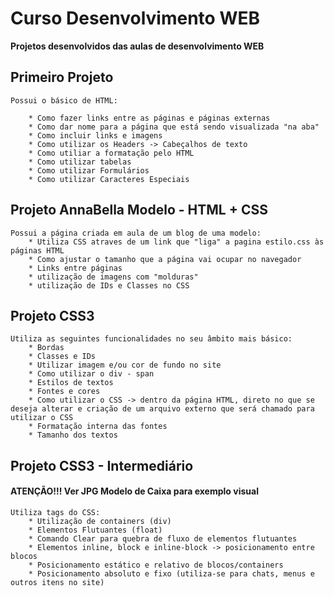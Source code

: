 # Curso Desenvolvimento WEB
**Projetos desenvolvidos das aulas de desenvolvimento WEB**


## Primeiro Projeto
    Possui o básico de HTML: 

        * Como fazer links entre as páginas e páginas externas
        * Como dar nome para a página que está sendo visualizada "na aba"
        * Como incluir links e imagens
        * Como utilizar os Headers -> Cabeçalhos de texto
        * Como utiliar a formatação pelo HTML
        * Como utilizar tabelas
        * Como utilizar Formulários
        * Como utilizar Caracteres Especiais


## Projeto AnnaBella Modelo - HTML + CSS
    Possui a página criada em aula de um blog de uma modelo:
        * Utiliza CSS atraves de um link que "liga" a pagina estilo.css às páginas HTML
        * Como ajustar o tamanho que a página vai ocupar no navegador
        * Links entre páginas
        * utilização de imagens com "molduras"
        * utilização de IDs e Classes no CSS

## Projeto CSS3
    Utiliza as seguintes funcionalidades no seu âmbito mais básico:
        * Bordas
        * Classes e IDs
        * Utilizar imagem e/ou cor de fundo no site
        * Como utilizar o div - span
        * Estilos de textos
        * Fontes e cores
        * Como utilizar o CSS -> dentro da página HTML, direto no que se deseja alterar e criação de um arquivo externo que será chamado para utilizar o CSS
        * Formatação interna das fontes
        * Tamanho dos textos

## Projeto CSS3 - Intermediário
   ####  ATENÇÃO!!! Ver JPG Modelo de Caixa para exemplo visual
    Utiliza tags do CSS:    
        * Utilização de containers (div)
        * Elementos Flutuantes (float)
        * Comando Clear para quebra de fluxo de elementos flutuantes
        * Elementos inline, block e inline-block -> posicionamento entre blocos
        * Posicionamento estático e relativo de blocos/containers
        * Posicionamento absoluto e fixo (utiliza-se para chats, menus e outros itens no site)